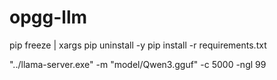 # opgg-llm

pip freeze | xargs pip uninstall -y
pip install -r requirements.txt

"../llama-server.exe" -m "model/Qwen3.gguf" -c 5000 -ngl 99